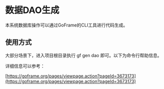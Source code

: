 # 数据DAO生成

本系统数据库操作可以通过GoFrame的CLI工具进行代码生成。


## 使用方式
大部分场景下，进入项目根目录执行 gf gen dao 即可。以下为命令行帮助信息。

详细信息可以参考：

[https://goframe.org/pages/viewpage.action?pageId=3673173](https://goframe.org/pages/viewpage.action?pageId=3673173)

